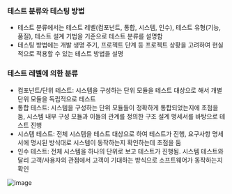 ### 테스트 분류와 테스팅 방법
- 테스트 분류에서는 테스트 레벨(컴포넌트, 통합, 시스템, 인수), 테스트 유형(기능, 품질), 테스트 설계 기법을 기준으로 테스트 분류를 설명함
- 테스팅 방법에는 개발 생명 주기, 프로젝트 단계 등 프로젝트 상황을 고려하여 현실적으로 적용할 수 있는 테스트 방법을 설명


### 테스트 레벨에 의한 분류
- 컴포넌트/단위 테스트: 시스템을 구성하는 단위 모듈을 테스트 대상으로 해서 개별 단위 모듈을 독립적으로 테스트
- 통합 테스트: 시스템을 구성하는 단위 모듈들이 정확하게 통합되었는지에 초점을 둠, 시스템 내부 구성 모듈과 이들의 관계를 정의한 구조 설계 명세서를 바탕으로 테스트 진행
- 시스템 테스트: 전체 시스템을 테스트 대상으로 하여 테스트가 진행, 요구사항 명세서에 명시된 방식대로 시스템이 동작하는지 확인하는데 초점을 둠
- 인수 테스트: 전체 시스템을 하나의 단위로 보고 테스트가 진행됨. 시스템 테스트와 달리 고객/사용자의 관점에서 고객이 기대하는 방식으로 소프트웨어가 동작하는지 확인

![image](https://github.com/user-attachments/assets/973feeae-cbda-4a41-8379-1937daf5c28a)



